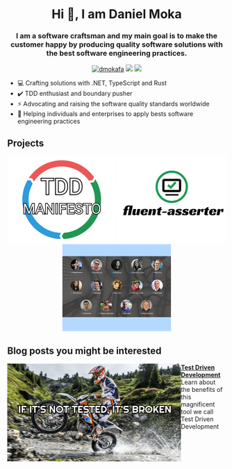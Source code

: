 <h1 align="center">Hi 👋, I am Daniel Moka </h1>


<h3 align="center">I am a software craftsman and my main goal is to make the customer happy by producing quality software solutions with the best software engineering practices.</h3>
<p align="center"> 
<a href="https://twitter.com/dmokafa" target="blank"><img src="https://img.shields.io/twitter/follow/dmokafa.svg?logo=twitter&label=@dmokafa&style=for-the-badge" alt="dmokafa" /></a> 
<a href="https://www.linkedin.com/in/danielmoka/"><img src="https://img.shields.io/badge/LinkedIn-0077B5?style=for-the-badge&logo=linkedin&logoColor=white"></a> 
<a href="mailto:mokadaniel89@gmail.com"><img src="https://img.shields.io/badge/mail-EA4335?style=for-the-badge&logo=gmail&logoColor=white"></a>
  
- 💻 Crafting solutions with .NET, TypeScript and Rust
- ✔️ TDD enthusiast and boundary pusher
- ⚡ Advocating and raising the software quality standards worldwide
- 🤝 Helping individuals and enterprises to apply bests software engineering practices

## Projects

<p align="center">
  <a href="https://tddmanifesto.com"><img src="/tdd-manifesto-small.png" height="200px"></a>
   <a href="https://github.com/mirind4/fluent-asserter"><img src="/fluent-asserter-logo-white-bg.png" height="200px"></a>
   <a href="https://www.youtube.com/playlist?list=PLJ3Q-TNrdsXi-och0A0PaXKojDlxv4YsB"><img src="/tdd-conf-small.png" height="200px"></a>
</p>

## Blog posts you might be interested

<p align="left">
<a href="https://danielmoka.com/2020/05/01/test-driven-development/" title="Test Driven Development"><img src="/blog-tdd-featured-image.png" alt="Test Driven Development" width="400px" align="left" /></a>
<a href="https://danielmoka.com/2020/05/01/test-driven-development/" title="Test Driven Development"><strong>Test Driven Development</strong></a>
<br/> Learn about the benefits of this magnificent tool we call Test Driven Development
</p>
